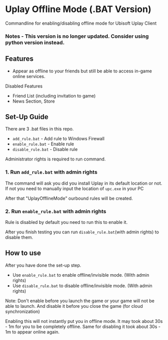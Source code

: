 # Uplay Offline Mode (.BAT Version)

Commandline for enabling/disabling offline mode for Ubisoft Uplay Client

### Notes - This version is no longer updated. Consider using python version instead.

## Features

- Appear as offline to your friends but still be able to access in-game online services.

Disabled Features
- Friend List (including invitation to game)
- News Section, Store

## Set-Up Guide

There are 3 .bat files in this repo.

- `add_rule.bat` - Add rule to Windows Firewall
- `enable_rule.bat` - Enable rule
- `disable_rule.bat` - Disable rule

Administrator rights is required to run command.

### 1. Run `add_rule.bat` with admin rights

The command will ask you did you install Uplay in its default location or not. If not you need to manually input the location of `upc.exe` in your PC

After that "UplayOfflineMode" ourbound rules will be created.

### 2. Run `enable_rule.bat` with admin rights

Rule is disabled by default you need to run this to enable it.

After you finish testing you can run `disable_rule.bat`(with admin rights) to disable them.

## How to use

After you have done the set-up step.

- Use `enable_rule.bat` to enable offline/invisible mode. (With admin rights)
- Use `disable_rule.bat` to disable offline/invisible mode. (With admin rights)

Note: Don't enable before you launch the game or your game will not be able to launch. And disable it before you close the game (for cloud synchronization)

Enabling this will not instantly put you in offline mode. It may took about 30s - 1m for you to be completely offline. Same for disabling it took about 30s - 1m to appear online again.
